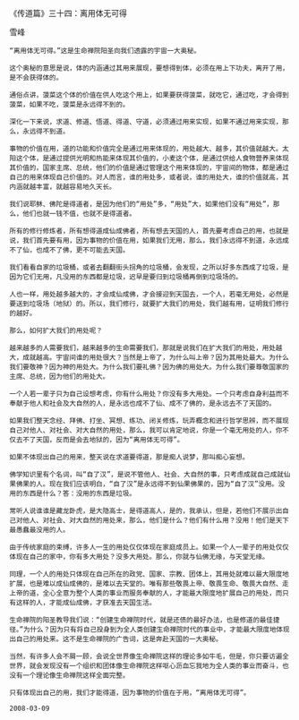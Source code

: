 《传道篇》三十四：离用体无可得

雪峰


    “离用体无可得。”这是生命禅院阳圣向我们透露的宇宙一大奥秘。

    这个奥秘的意思是说，体的内涵通过其用来展现，要想得到体，必须在用上下功夫，离开了用，是不会获得体的。

    通俗点讲，菠菜这个体的价值在供人吃这个用上，如果要获得菠菜，就吃它，通过吃，才会得到菠菜，如果不吃，菠菜是永远得不到的。

    深化一下来说，求道、修道、悟道、得道、守道，必须通过用来实现，如果不通过用来实现，那么，永远得不到道。

    事物的价值在用，道的功能和价值完全是通过用来体现的，用处越大、越多，其价值就越大。太阳这个体，是通过提供光明和热能来体现其价值的，小麦这个体，是通过供给人食物营养来体现其价值的，国家主席、总统，他们的价值是通过管理这个用来体现的，宇宙间的物体，都是通过自己的用来体现自己价值的。对人而言，谁的用处多，或者说，谁的用处大，谁的价值就高，其内涵就越丰富，就越容易地久天长。

    我们说耶稣、佛陀是得道者，是因为他们的“用处”多，“用处”大，如果他们没有“用处”，那么，他们也就一钱不值，也就不是得道者。

    所有的修行修炼者，所有想得道成仙成佛者，所有想去天国的人，首先要考虑自己的用，也就是说，我们首先要有用，因为事物的价值在用，如果我们无用，那么，我们永远得不到道，永远成不了仙，也成不了佛，更不可能去天国。

    我们看看自家的垃圾桶，或者去翻翻街头拐角的垃圾桶，会发现，之所以好多东西成了垃圾，是因为它们无用，凡没用的东西都是垃圾，迟早是要归到垃圾桶再倒到垃圾场的。

    人也一样，用处越多越大的，才会成仙成佛，才会接迎到天国去，一个人，若毫无用处，必然是要送到垃圾场（地狱）的。所以，我们修行，就要扩大我们的用处，我们越有用，证明我们修行的越好。

    那么，如何扩大我们的用处呢？

    越来越多的人需要我们，越来越多的生命需要我们，那就是说我们在扩大我们的用处，用处越大，成就越高。宇宙间谁的用处很大？当然是上帝了，为什么叫上帝？因为其用处最大。为什么我们要敬神？因为神的用处大。为什么我们要礼佛？因为佛的用处大。为什么我们要尊敬国家的主席、总统，因为他们的用处大。

    一个人若一辈子只为自己设想考虑，你有什么用处？你没有多大用处。一个只考虑自身利益而不奉献于他人和社会及大自然的人，是永远也成不了仙、成不了佛的，是永远去不了天国的。

    如果我们整天念经、拜佛、打坐、冥想、练功、闭关修炼，玩弄概念和进行哲学思辨，而不展现自己对他人、对社会、对大自然的用处，那么，我可以肯定地说，你是一个毫无用处的人，你不仅去不了天国，反而是会去地狱的，因为“离用体无可得”。

    如果不体现出自己的用来，整天说在求道要得道，那是痴人说梦，那叫痴心妄想。

    佛学知识里有个名词，叫“自了汉”，是说不管他人、社会、大自然的事，只考虑成就自己成就仙果佛果的人。现在我们应该明白，“自了汉”是永远得不到仙果佛果的，因为“自了汉”没用。没用的东西是什么？答：没用的东西是垃圾。

    常听人说谁谁是藏龙卧虎，是大隐高士，是得道高人，是的，我承认，但是，若他们不展示出自己对他人、对社会、对大自然的用处来，那么，他们是什么？他们有什么用？没用！他们是天下最愚蠢最没用的人。

    由于传统家庭的束缚，许多人一生的用处仅仅体现在家庭成员上。如果一个人一辈子的用处仅仅体现在自己的家中，你有多大用处？没多大用处。那么，你就与仙佛无缘，与天堂无缘。

    同理，一个人的用处只体现在自己所在的政党、国家、宗教、团体上，其用处就难以最大限度地扩展，也是难以成仙成佛的，是难以去天堂的。唯有那些敬畏上帝、敬畏生命、敬畏大自然、走上帝的道，全心全意为整个人类的事业而服务奉献的人，才能最大限度地扩展自己的用处，而只有这样的人，才能成仙成佛，才获准去天国生活。

    生命禅院的阳圣教导我们说：“创建生命禅院时代，就是还债的最好办法，也是修道的最佳捷径。”为什么？因为只有将自己投身到为全人类创建生命禅院时代的事业中，才能最大限度地体现出自己的用处来。这不是生命禅院的广告词，这是奔赴天国的一大奥秘。

    当然，有许多人会不屑一顾，会说全世界像生命禅院这样的理论多如牛毛，但是，你只要访遍全世界，就会发现没有一个组织和团体像生命禅院这样呕心沥血忘我地为全人类的事业而奋斗，也没有一个理论像生命禅院这样全面完整。

    只有体现出自己的用，我们才能得道，因为事物的价值在于用，“离用体无可得”。

    2008-03-09



